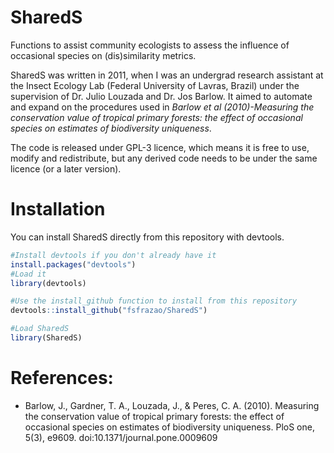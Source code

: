 # SharedS
Functions to assist community ecologists to assess the influence of occasional species on (dis)similarity metrics.

SharedS was written in 2011, when I was an undergrad research assistant at the Insect Ecology Lab (Federal University of Lavras, Brazil) under the supervision of Dr. Julio Louzada and Dr. Jos Barlow.
It aimed to automate and expand on the procedures used in *Barlow et al (2010)-Measuring the conservation value of tropical primary forests: the effect of occasional species on estimates of biodiversity uniqueness*.

The code is released under GPL-3 licence, which means it is free to use, modify and redistribute, but any derived code needs to be under the same licence (or a later version).

# Installation

You can install SharedS directly from this repository with devtools.

```R
#Install devtools if you don't already have it
install.packages("devtools")
#Load it
library(devtools)

#Use the install_github function to install from this repository
devtools::install_github("fsfrazao/SharedS")

#Load SharedS
library(SharedS)
```


# References:

* Barlow, J., Gardner, T. A., Louzada, J., & Peres, C. A. (2010). Measuring the conservation value of tropical primary forests: the effect of occasional species on estimates of biodiversity uniqueness. PloS one, 5(3), e9609. doi:10.1371/journal.pone.0009609
